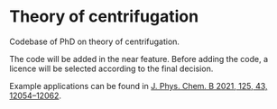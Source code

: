 # Theory of centrifugation
Codebase of PhD on theory of centrifugation.

The code will be added in the near feature. 
Before adding the code, a licence will be selected according to the final decision.

Example applications can be found in [J. Phys. Chem. B 2021, 125, 43, 12054–12062](https://doi.org/10.1021/acs.jpcb.1c05875).

